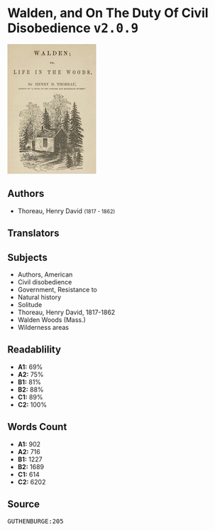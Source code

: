 # Walden, and On The Duty Of Civil Disobedience <kbd>v2.0.9</kbd>

![](./cover.medium.jpg "")

## Authors


 - Thoreau, Henry David <small>(1817 - 1862)</small>

## Translators



## Subjects


 - Authors, American
 - Civil disobedience
 - Government, Resistance to
 - Natural history
 - Solitude
 - Thoreau, Henry David, 1817-1862
 - Walden Woods (Mass.)
 - Wilderness areas

## Readablility


 - **A1:** 69%
 - **A2:** 75%
 - **B1:** 81%
 - **B2:** 88%
 - **C1:** 89%
 - **C2:** 100%

## Words Count


 - **A1:** 902
 - **A2:** 716
 - **B1:** 1227
 - **B2:** 1689
 - **C1:** 614
 - **C2:** 6202

## Source


<kbd>GUTHENBURGE:205</kbd>
